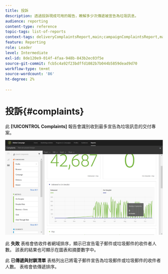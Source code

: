 ```yaml
---
title: 投訴
description: 透過投訴現成可用的報告，瞭解多少次傳遞被宣告為垃圾訊息。
audience: reporting
content-type: reference
topic-tags: list-of-reports
context-tags: deliveryComplaintsReport,main;campaignComplaintsReport,main;programComplaintsReport,main
feature: Reporting
role: Leader
level: Intermediate
exl-id: 8de120e9-014f-4faa-948b-843b2ec03f5e
source-git-commit: fcb5c4a92f23bdffd1082b7b044b5859dead9d70
workflow-type: tm+mt
source-wordcount: '86'
ht-degree: 2%

---
```


# 投訴{#complaints}

此 **[!UICONTROL Complaints]** 報告會識別收到最多宣告為垃圾訊息的交付專案。

![](assets/delivery_reports_complaints.png)

此 **失敗** 表格會依收件者網域排序，顯示已宣告電子郵件或垃圾郵件的收件者人數。 該表的結果也可顯示在圖表和摘要數字中。

此 **已傳遞與封鎖清單** 表格列出已將電子郵件宣告為垃圾郵件或垃圾郵件的收件者人數。 表格會依傳遞排序。
